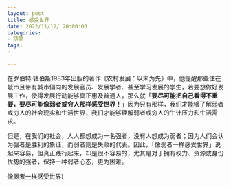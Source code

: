 ```yaml
---
layout: post
title: 感受世界
date: 2022/11/12/ 20:00:00
categories:
- 随笔
tags:
- 

---
```


在罗伯特·钱伯斯1983年出版的著作《农村发展：以末为先》中，他提醒那些住在城市且带有城市偏向的发展官员、发展学者、甚至学习发展的学生，若要想做好发展工作，使得发展行动能够真正惠及普通人，那么就「**要尽可能把自己看得不重要，要尽可能像弱者或穷人那样感受世界！**」因为只有那样，我们才能够了解弱者或穷人的社会现实和生活世界，我们才能够理解弱者或穷人的生计压力和生活需求。

但是，在我们的社会，人人都想成为一名强者，没有人想成为弱者；因为人们会认为强者是胜利的象征，而弱者则是失败的代表。因此，「像弱者一样感受世界」说起来容易，但真正践行起来，却是很不容易的，尤其是对于拥有权力、资源或身份优势的强者，保持一种弱者心态，更为困难。

[像弱者一样感受世界)](http://cohd.cau.edu.cn/art/2019/6/24/art_8576_625495.html)
